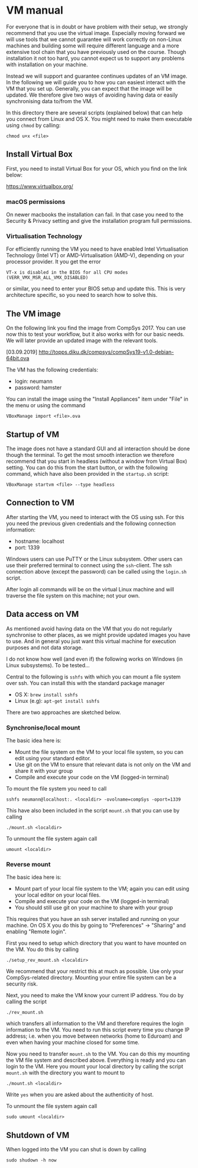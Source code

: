 # VM manual

For everyone that is in doubt or have problem with their setup, we strongly recommend that you use the virtual image. Especially moving forward we will use tools that we cannot guarantee will work correctly on non-Linux machines and building some will require different language and a more extensive tool chain that you have previously used on the course. Though installation it not too hard, you cannot expect us to support any problems with installation on your machine.

Instead we will support and guarantee continues updates of an VM image. In the following we will guide you to how you can easiest interact with the VM that you set up. Generally, you can expect that the image will be updated. We therefore give two ways of avoiding having data or easily synchronising data to/from the VM.

In this directory there are several scripts (explained below) that can help you connect from Linux and OS X. You might need to make them executable using `chmod` by calling:

```
chmod u+x <file>
```


## Install Virtual Box
First, you need to install Virtual Box for your OS, which you find on the link below:

https://www.virtualbox.org/

### macOS permissions
On newer macbooks the installation can fail. In that case you need to the Security & Privacy setting and give the installation program full permissions.

### Virtualisation Technology
For efficiently running the VM you need to have enabled Intel Virtualisation Technology (Intel VT) or AMD-Virtualisation (AMD-V), depending on your processor provider. It you get the error 

```
VT-x is disabled in the BIOS for all CPU modes (VERR_VMX_MSR_ALL_VMX_DISABLED)
```

or similar, you need to enter your BIOS setup and update this. This is very architecture specific, so you need to search how to solve this.


## The VM image
On the following link you find the image from CompSys 2017. You can use now this to test your workflow, but it also works with for our basic needs. We will later provide an updated image with the relevant tools.

[03.09.2019] http://topps.diku.dk/compsys/compSys19-v1.0-debian-64bit.ova


The VM has the following credentials:
* login: neumann
* password: hamster

You can install the image using the "Install Appliances" item under "File" in the menu or using the command
```
VBoxManage import <file>.ova
```

## Startup of VM
The image does not have a standard GUI and all interaction should be done though the terminal. To get the most smooth interaction we therefore recommend that you start in headless (without a window from Virtual Box) setting. You can do this from the start button, or with the following command, which have also been provided in the `startup.sh` script:
```
VBoxManage startvm <file> --type headless
```

## Connection to VM
After starting the VM, you need to interact with the OS using ssh. For this you need the previous given credentials and the following connection information:
* hostname: localhost
* port: 1339

Windows users can use PuTTY or the Linux subsystem. Other users can use their preferred terminal to connect using the `ssh`-client. The ssh connection above (except the password) can be called using the `login.sh` script.

After login all commands will be on the virtual Linux machine and will traverse the file system on this machine; not your own.

## Data access on VM
As mentioned avoid having data on the VM that you do not regularly synchronise to other places, as we might provide updated images you have to use. And in general you just want this virtual machine for execution purposes and not data storage.

I do not know how well (and even if) the following works on Windows (in Linux subsystems). To be tested...

Central to the following is `sshfs` with which you can mount a file system over ssh. You can install this with the standard package manager
* OS X: `brew install sshfs`
* Linux (e.g): `apt-get install sshfs`


There are two approaches are sketched below.

### Synchronise/local mount
The basic idea here is:
 * Mount the file system on the VM to your local file system, so you can edit using your standard editor.
 * Use git on the VM to ensure that relevant data is not only on the VM and share it with your group
 * Compile and execute your code on the VM (logged-in terminal)

To mount the file system you need to call

```
sshfs neumann@localhost:. <localdir> -ovolname=compSys -oport=1339
```

This have also been included in the script `mount.sh` that you can use by calling

```
./mount.sh <localdir>
```

To unmount the file system again call

```
umount <localdir>
```

### Reverse mount
The basic idea here is:
 * Mount part of your local file system to the VM; again you can edit using your local editor on your local files.
 * Compile and execute your code on the VM (logged-in terminal)
 * You should still use git on your machine to share with your group

This requires that you have an ssh server installed and running on your machine. On OS X you do this by going to "Preferences" -> "Sharing" and enabling "Remote login".

First you need to setup which directory that you want to have mounted on the VM. You do this by calling

```
./setup_rev_mount.sh <localdir>
```

We recommend that your restrict this at much as possible. Use only your CompSys-related directory. Mounting your entire file system can be a security risk.

Next, you need to make the VM know your current IP address. You do by calling the script

```
./rev_mount.sh
```

which transfers all information to the VM and therefore requires the login information to the VM. You need to run this script every time you change IP address; i.e. when you move between networks (home to Eduroam) and even when having your machine closed for some time.

Now you need to transfer `mount.sh` to the VM. You can do this my mounting the VM file system and described above. Everything is ready and you can login to the VM. Here you mount your local directory by calling the script `mount.sh` with the directory you want to mount to

```
./mount.sh <localdir>
```

Write `yes` when you are asked about the authenticity of host.

To unmount the file system again call

```
sudo umount <localdir>
```


## Shutdown of VM
When logged into the VM you can shut is down by calling

```
sudo shudown -h now
```
